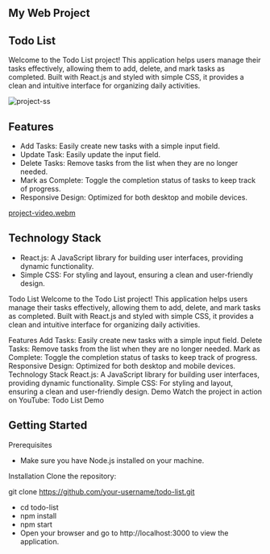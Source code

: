 ## My Web Project

## Todo List

Welcome to the Todo List project! This application helps users manage their tasks effectively, allowing them to add, delete, and mark tasks as completed. Built with React.js and styled with simple CSS, it provides a clean and intuitive interface for organizing daily activities.

![project-ss](https://github.com/user-attachments/assets/43394ca8-63ee-4899-9edd-01d898b6af3c)

## Features
- Add Tasks: Easily create new tasks with a simple input field.
- Update Task: Easily update the input field.
- Delete Tasks: Remove tasks from the list when they are no longer needed.
- Mark as Complete: Toggle the completion status of tasks to keep track of progress.
- Responsive Design: Optimized for both desktop and mobile devices.

[project-video.webm](https://github.com/user-attachments/assets/e1a883a9-fe8e-47f1-a757-c3e4a987e105)

## Technology Stack
- React.js: A JavaScript library for building user interfaces, providing dynamic functionality.
- Simple CSS: For styling and layout, ensuring a clean and user-friendly design.


Todo List
Welcome to the Todo List project! This application helps users manage their tasks effectively, allowing them to add, delete, and mark tasks as completed. Built with React.js and styled with simple CSS, it provides a clean and intuitive interface for organizing daily activities.

Features
Add Tasks: Easily create new tasks with a simple input field.
Delete Tasks: Remove tasks from the list when they are no longer needed.
Mark as Complete: Toggle the completion status of tasks to keep track of progress.
Responsive Design: Optimized for both desktop and mobile devices.
Technology Stack
React.js: A JavaScript library for building user interfaces, providing dynamic functionality.
Simple CSS: For styling and layout, ensuring a clean and user-friendly design.
Demo
Watch the project in action on YouTube: Todo List Demo

## Getting Started
Prerequisites
- Make sure you have Node.js installed on your machine.

Installation
Clone the repository:

git clone https://github.com/your-username/todo-list.git

- cd todo-list
- npm install
- npm start
- Open your browser and go to http://localhost:3000 to view the application.

